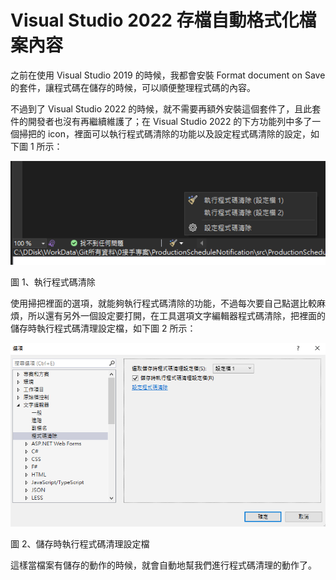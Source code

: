 # Visual Studio 2022 存檔自動格式化檔案內容

之前在使用 Visual Studio 2019 的時候，我都會安裝 Format document on Save 的套件，讓程式碼在儲存的時候，可以順便整理程式碼的內容。

不過到了 Visual Studio 2022 的時候，就不需要再額外安裝這個套件了，且此套件的開發者也沒有再繼續維護了；在 Visual Studio 2022 的下方功能列中多了一個掃把的 icon，裡面可以執行程式碼清除的功能以及設定程式碼清除的設定，如下圖 1 所示：

![](./images/image1.png)

圖 1、執行程式碼清除

使用掃把裡面的選項，就能夠執行程式碼清除的功能，不過每次要自己點選比較麻煩，所以還有另外一個設定要打開，在工具選項文字編輯器程式碼清除，把裡面的儲存時執行程式碼清理設定檔，如下圖 2 所示：

![](./images/image2.png)

圖 2、儲存時執行程式碼清理設定檔

這樣當檔案有儲存的動作的時候，就會自動地幫我們進行程式碼清理的動作了。
